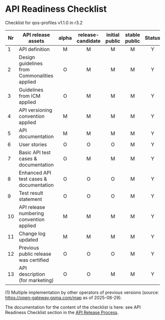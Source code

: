 # API Readiness Checklist

Checklist for qos-profiles v1.1.0 in r3.2

| Nr | API release assets  | alpha | release-candidate |  initial<br>public | stable<br> public | Status | Reference information |
|----|----------------------------------------------|:-----:|:-----------------:|:-------:|:------:|:----:|----|
|  1 | API definition                               |   M   |         M         |    M    |    M   |  Y   | [/code/API_definitions/qos-profiles.yaml](/code/API_definitions/qos-profiles.yaml) |
|  2 | Design guidelines from Commonalities applied |   O   |         M         |    M    |    M   |  Y   | [r3.3](https://github.com/camaraproject/Commonalities/releases/tag/r3.3)     |
|  3 | Guidelines from ICM applied                  |   O   |         M         |    M    |    M   |  Y   | [r3.3](https://github.com/camaraproject/IdentityAndConsentManagement/releases/tag/r3.3)     |
|  4 | API versioning convention applied            |   M   |         M         |    M    |    M   |  Y   |      |
|  5 | API documentation                            |   M   |         M         |    M    |    M   |  Y   | inline within YAML |
|  6 | User stories                                 |   O   |         O         |    O    |    M   |  Y   | [/documentation/API_documentation/QoSProfile_User_Story.md](/documentation/API_documentation/QoSProfile_User_Story.md) |
|  7 | Basic API test cases & documentation         |   O   |         M         |    M    |    M   |  Y   | [/code/Test_definitions](/code/Test_definitions) |
|  8 | Enhanced API test cases & documentation      |   O   |         O         |    O    |    M   |  Y   | [/code/Test_definitions](/code/Test_definitions) |
|  9 | Test result statement                        |   O   |         O         |    O    |    M   |  Y   | see issue [#492](https://github.com/camaraproject/QualityOnDemand/issues/492) |
| 10 | API release numbering convention applied     |   M   |         M         |    M    |    M   |  Y   |      |
| 11 | Change log updated                           |   M   |         M         |    M    |    M   |  Y   | [/CHANGELOG.md](/CHANGELOG.md) |
| 12 | Previous public release was certified        |   O   |         O         |    O    |    M   |  Y   | see (1) |
| 13 | API description (for marketing)              |   O   |         O         |    M    |    M   |  Y  | [wiki link](https://lf-camaraproject.atlassian.net/wiki/x/AYCtB) |

(1) Multiple implementation by other operators of previous versions (source: https://open-gateway.gsma.com/map as of 2025-08-29).

The documentation for the content of the checklist is here: see API Readiness Checklist section in the [API Release Process](https://lf-camaraproject.atlassian.net/wiki/x/jine).
